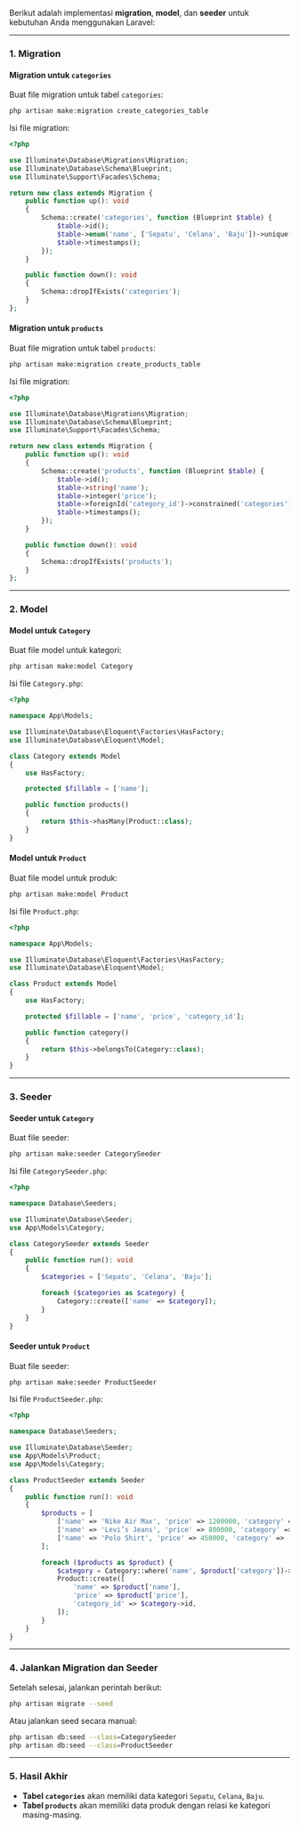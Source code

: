 Berikut adalah implementasi **migration**, **model**, dan **seeder** untuk kebutuhan Anda menggunakan Laravel:

---

### 1. **Migration**
#### **Migration untuk `categories`**
Buat file migration untuk tabel `categories`:
```php
php artisan make:migration create_categories_table
```

Isi file migration:
```php
<?php

use Illuminate\Database\Migrations\Migration;
use Illuminate\Database\Schema\Blueprint;
use Illuminate\Support\Facades\Schema;

return new class extends Migration {
    public function up(): void
    {
        Schema::create('categories', function (Blueprint $table) {
            $table->id();
            $table->enum('name', ['Sepatu', 'Celana', 'Baju'])->unique();
            $table->timestamps();
        });
    }

    public function down(): void
    {
        Schema::dropIfExists('categories');
    }
};
```

#### **Migration untuk `products`**
Buat file migration untuk tabel `products`:
```php
php artisan make:migration create_products_table
```

Isi file migration:
```php
<?php

use Illuminate\Database\Migrations\Migration;
use Illuminate\Database\Schema\Blueprint;
use Illuminate\Support\Facades\Schema;

return new class extends Migration {
    public function up(): void
    {
        Schema::create('products', function (Blueprint $table) {
            $table->id();
            $table->string('name');
            $table->integer('price');
            $table->foreignId('category_id')->constrained('categories')->onDelete('cascade');
            $table->timestamps();
        });
    }

    public function down(): void
    {
        Schema::dropIfExists('products');
    }
};
```

---

### 2. **Model**
#### **Model untuk `Category`**
Buat file model untuk kategori:
```bash
php artisan make:model Category
```

Isi file `Category.php`:
```php
<?php

namespace App\Models;

use Illuminate\Database\Eloquent\Factories\HasFactory;
use Illuminate\Database\Eloquent\Model;

class Category extends Model
{
    use HasFactory;

    protected $fillable = ['name'];

    public function products()
    {
        return $this->hasMany(Product::class);
    }
}
```

#### **Model untuk `Product`**
Buat file model untuk produk:
```bash
php artisan make:model Product
```

Isi file `Product.php`:
```php
<?php

namespace App\Models;

use Illuminate\Database\Eloquent\Factories\HasFactory;
use Illuminate\Database\Eloquent\Model;

class Product extends Model
{
    use HasFactory;

    protected $fillable = ['name', 'price', 'category_id'];

    public function category()
    {
        return $this->belongsTo(Category::class);
    }
}
```

---

### 3. **Seeder**
#### **Seeder untuk `Category`**
Buat file seeder:
```bash
php artisan make:seeder CategorySeeder
```

Isi file `CategorySeeder.php`:
```php
<?php

namespace Database\Seeders;

use Illuminate\Database\Seeder;
use App\Models\Category;

class CategorySeeder extends Seeder
{
    public function run(): void
    {
        $categories = ['Sepatu', 'Celana', 'Baju'];

        foreach ($categories as $category) {
            Category::create(['name' => $category]);
        }
    }
}
```

#### **Seeder untuk `Product`**
Buat file seeder:
```bash
php artisan make:seeder ProductSeeder
```

Isi file `ProductSeeder.php`:
```php
<?php

namespace Database\Seeders;

use Illuminate\Database\Seeder;
use App\Models\Product;
use App\Models\Category;

class ProductSeeder extends Seeder
{
    public function run(): void
    {
        $products = [
            ['name' => 'Nike Air Max', 'price' => 1200000, 'category' => 'Sepatu'],
            ['name' => 'Levi’s Jeans', 'price' => 800000, 'category' => 'Celana'],
            ['name' => 'Polo Shirt', 'price' => 450000, 'category' => 'Baju'],
        ];

        foreach ($products as $product) {
            $category = Category::where('name', $product['category'])->first();
            Product::create([
                'name' => $product['name'],
                'price' => $product['price'],
                'category_id' => $category->id,
            ]);
        }
    }
}
```

---

### 4. **Jalankan Migration dan Seeder**
Setelah selesai, jalankan perintah berikut:
```bash
php artisan migrate --seed
```

Atau jalankan seed secara manual:
```bash
php artisan db:seed --class=CategorySeeder
php artisan db:seed --class=ProductSeeder
```

---

### 5. **Hasil Akhir**
- **Tabel `categories`** akan memiliki data kategori `Sepatu`, `Celana`, `Baju`.
- **Tabel `products`** akan memiliki data produk dengan relasi ke kategori masing-masing.
